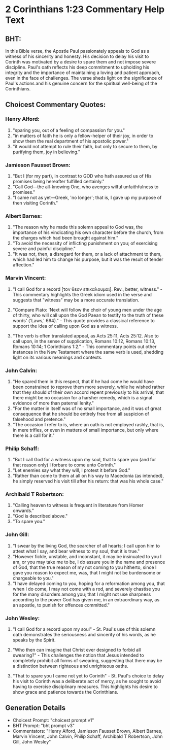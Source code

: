 # 2 Corinthians 1:23 Commentary Help Text

## BHT:
In this Bible verse, the Apostle Paul passionately appeals to God as a witness of his sincerity and honesty. His decision to delay his visit to Corinth was motivated by a desire to spare them and not impose severe discipline. Paul's oath reflects his deep commitment to upholding his integrity and the importance of maintaining a loving and patient approach, even in the face of challenges. The verse sheds light on the significance of Paul's actions and his genuine concern for the spiritual well-being of the Corinthians.

## Choicest Commentary Quotes:
### Henry Alford:
1. "sparing you, out of a feeling of compassion for you."
2. "in matters of faith he is only a fellow-helper of their joy, in order to show them the real department of his apostolic power."
3. "it would not attempt to rule their faith, but only to secure to them, by purifying them, joy in believing."

### Jamieson Fausset Brown:
1. "But I (for my part), in contrast to GOD who hath assured us of His promises being hereafter fulfilled certainly." 
2. "Call God—the all-knowing One, who avenges wilful unfaithfulness to promises." 
3. "I came not as yet—Greek, 'no longer'; that is, I gave up my purpose of then visiting Corinth."

### Albert Barnes:
1. "The reason why he made this solemn appeal to God was, the importance of his vindicating his own character before the church, from the charges which had been brought against him."
2. "To avoid the necessity of inflicting punishment on you; of exercising severe and painful discipline."
3. "It was not, then, a disregard for them, or a lack of attachment to them, which had led him to change his purpose, but it was the result of tender affection."

### Marvin Vincent:
1. "I call God for a record [τον θεον επικαλουμαι]. Rev., better, witness." - This commentary highlights the Greek idiom used in the verse and suggests that "witness" may be a more accurate translation. 

2. "Compare Plato: 'Next will follow the choir of young men under the age of thirty, who will call upon the God Paean to testify to the truth of these words' ('Laws,' 664)." - This quote provides a classical reference to support the idea of calling upon God as a witness.

3. "The verb is often translated appeal, as Acts 25:11, Acts 25:12. Also to call upon, in the sense of supplication, Romans 10:12, Romans 10:13, Romans 10:14; 1 Corinthians 1:2." - This commentary points out other instances in the New Testament where the same verb is used, shedding light on its various meanings and contexts.

### John Calvin:
1. "He spared them in this respect, that if he had come he would have been constrained to reprove them more severely, while he wished rather that they should of their own accord repent previously to his arrival, that there might be no occasion for a harsher remedy, which is a signal evidence of more than paternal lenity."
2. "For the matter in itself was of no small importance, and it was of great consequence that he should be entirely free from all suspicion of falsehood and pretence."
3. "The occasion I refer to is, where an oath is not employed rashly, that is, in mere trifles, or even in matters of small importance, but only where there is a call for it."

### Philip Schaff:
1. "But I call God for a witness upon my soul, that to spare you (and for that reason only) I forbare to come unto Corinth." 
2. "Let enemies say what they will, I protest it before God." 
3. "Rather than come to them at all on his way to Macedonia (as intended), he simply reserved his visit till after his return: that was his whole case."

### Archibald T Robertson:
1. "Calling heaven to witness is frequent in literature from Homer onwards."
2. "God is described above."
3. "To spare you."

### John Gill:
1. "I swear by the living God, the searcher of all hearts; I call upon him to attest what I say, and bear witness to my soul, that it is true." 
2. "However fickle, unstable, and inconstant, it may be insinuated to you I am, or you may take me to be, I do assure you in the name and presence of God, that the true reason of my not coming to you hitherto, since I gave you reason to expect me, was, that I might not be burdensome or chargeable to you."
3. "I have delayed coming to you, hoping for a reformation among you, that when I do come, I may not come with a rod, and severely chastise you for the many disorders among you; that I might not use sharpness according to the power God has given me, in an extraordinary way, as an apostle, to punish for offences committed."

### John Wesley:
1. "I call God for a record upon my soul" - St. Paul's use of this solemn oath demonstrates the seriousness and sincerity of his words, as he speaks by the Spirit. 

2. "Who then can imagine that Christ ever designed to forbid all swearing?" - This challenges the notion that Jesus intended to completely prohibit all forms of swearing, suggesting that there may be a distinction between righteous and unrighteous oaths.

3. "That to spare you I came not yet to Corinth" - St. Paul's choice to delay his visit to Corinth was a deliberate act of mercy, as he sought to avoid having to exercise disciplinary measures. This highlights his desire to show grace and patience towards the Corinthians.


## Generation Details
- Choicest Prompt: "choicest prompt v1"
- BHT Prompt: "bht prompt v3"
- Commentators: "Henry Alford, Jamieson Fausset Brown, Albert Barnes, Marvin Vincent, John Calvin, Philip Schaff, Archibald T Robertson, John Gill, John Wesley"
